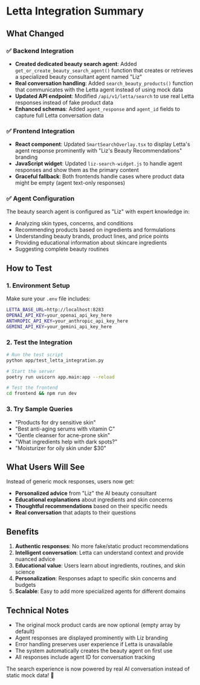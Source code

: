 # Letta Integration Summary

## What Changed

### ✅ Backend Integration
- **Created dedicated beauty search agent**: Added `get_or_create_beauty_search_agent()` function that creates or retrieves a specialized beauty consultant agent named "Liz"
- **Real conversation handling**: Added `search_beauty_products()` function that communicates with the Letta agent instead of using mock data
- **Updated API endpoint**: Modified `/api/v1/letta/search` to use real Letta responses instead of fake product data
- **Enhanced schemas**: Added `agent_response` and `agent_id` fields to capture full Letta conversation data

### ✅ Frontend Integration  
- **React component**: Updated `SmartSearchOverlay.tsx` to display Letta's agent response prominently with "Liz's Beauty Recommendations" branding
- **JavaScript widget**: Updated `liz-search-widget.js` to handle agent responses and show them as the primary content
- **Graceful fallback**: Both frontends handle cases where product data might be empty (agent text-only responses)

### ✅ Agent Configuration
The beauty search agent is configured as "Liz" with expert knowledge in:
- Analyzing skin types, concerns, and conditions  
- Recommending products based on ingredients and formulations
- Understanding beauty brands, product lines, and price points
- Providing educational information about skincare ingredients
- Suggesting complete beauty routines

## How to Test

### 1. Environment Setup
Make sure your `.env` file includes:
```bash
LETTA_BASE_URL=http://localhost:8283
OPENAI_API_KEY=your_openai_api_key_here
ANTHROPIC_API_KEY=your_anthropic_api_key_here  
GEMINI_API_KEY=your_gemini_api_key_here
```

### 2. Test the Integration
```bash
# Run the test script
python app/test_letta_integration.py

# Start the server
poetry run uvicorn app.main:app --reload

# Test the frontend
cd frontend && npm run dev
```

### 3. Try Sample Queries
- "Products for dry sensitive skin"
- "Best anti-aging serums with vitamin C" 
- "Gentle cleanser for acne-prone skin"
- "What ingredients help with dark spots?"
- "Moisturizer for oily skin under $30"

## What Users Will See

Instead of generic mock responses, users now get:
- **Personalized advice** from "Liz" the AI beauty consultant
- **Educational explanations** about ingredients and skin concerns  
- **Thoughtful recommendations** based on their specific needs
- **Real conversation** that adapts to their questions

## Benefits

1. **Authentic responses**: No more fake/static product recommendations
2. **Intelligent conversation**: Letta can understand context and provide nuanced advice
3. **Educational value**: Users learn about ingredients, routines, and skin science
4. **Personalization**: Responses adapt to specific skin concerns and budgets
5. **Scalable**: Easy to add more specialized agents for different domains

## Technical Notes

- The original mock product cards are now optional (empty array by default)
- Agent responses are displayed prominently with Liz branding
- Error handling preserves user experience if Letta is unavailable
- The system automatically creates the beauty agent on first use
- All responses include agent ID for conversation tracking

The search experience is now powered by real AI conversation instead of static mock data! 🎉 